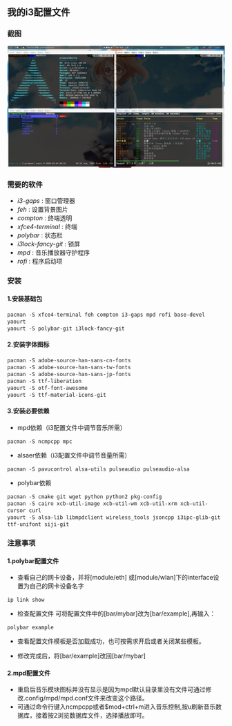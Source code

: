 ## 我的i3配置文件



### 截图

![my_desktop](my_desktop.png)



### 需要的软件

* *i3-gaps* : 窗口管理器
* *feh* : 设置背景图片
* *compton* : 终端透明
* *xfce4-terminal* : 终端
* *polybar* : 状态栏
* *i3lock-fancy-git* : 锁屏
* *mpd* : 音乐播放器守护程序
* *rofi* : 程序启动项


### 安装

#### 1.安装基础包
```
pacman -S xfce4-terminal feh compton i3-gaps mpd rofi base-devel yaourt
yaourt -S polybar-git i3lock-fancy-git
```
#### 2.安装字体图标
```
pacman -S adobe-source-han-sans-cn-fonts
pacman -S adobe-source-han-sans-tw-fonts
pacman -S adobe-source-han-sans-jp-fonts
pacman -S ttf-liberation
yaourt -S otf-font-awesome
yaourt -S ttf-material-icons-git 
```
#### 3.安装必要依赖
- mpd依赖（i3配置文件中调节音乐所需）
```
pacman -S ncmpcpp mpc
```
- alsaer依赖（i3配置文件中调节音量所需）
```
pacman -S pavucontrol alsa-utils pulseaudio pulseaudio-alsa
```
- polybar依赖
```
pacman -S cmake git wget python python2 pkg-config
pacman -S cairo xcb-util-image xcb-util-wm xcb-util-xrm xcb-util-cursor curl
yaourt -S alsa-lib libmpdclient wireless_tools jsoncpp i3ipc-glib-git ttf-unifont siji-git
```

### 注意事项

#### 1.polybar配置文件
- 查看自己的网卡设备，并将[module/eth] 或[module/wlan]下的interface设置为自己的网卡设备名字
```
ip link show
```
- 检查配置文件
可将配置文件中的[bar/mybar]改为[bar/example],再输入：
```
polybar example
```
- 查看配置文件模板是否加载成功，也可按需求开启或者关闭某些模板。

- 修改完成后，将[bar/example]改回[bar/mybar]

#### 2.mpd配置文件
- 重启后音乐模块图标并没有显示是因为mpd默认目录里没有文件可通过修改.config/mpd/mpd.conf文件来改变这个路径。
- 可通过命令行键入ncmpcpp或者$mod+ctrl+m进入音乐控制,按u刷新音乐数据库，接着按2浏览数据库文件，选择播放即可。
